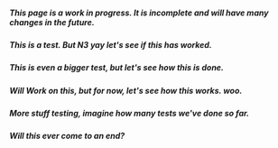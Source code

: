 ##### **This page is a work in progress. It is incomplete and will have many changes in the future.**
##### This is a test. But N3 yay let's see if this has worked.
##### This is even a bigger test, but let's see how this is done.
##### Will Work on this, but for now, let's see how this works. woo.
##### More stuff testing, imagine how many tests we've done so far.
##### Will this ever come to an end?